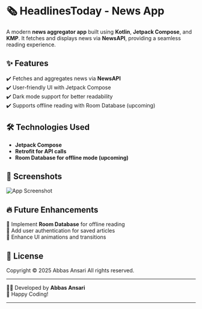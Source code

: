 # 🗞️ HeadlinesToday - News App  

A modern **news aggregator app** built using **Kotlin**, **Jetpack Compose**, and **KMP**. It fetches and displays news via **NewsAPI**, providing a seamless reading experience.  

## ✨ Features  
✔️ Fetches and aggregates news via **NewsAPI**  
✔️ User-friendly UI with Jetpack Compose  
✔️ Dark mode support for better readability  
✔️ Supports offline reading with Room Database (upcoming)  

## 🛠️ Technologies Used  
- **Jetpack Compose**  
- **Retrofit for API calls**  
- **Room Database for offline mode (upcoming)**  

## 📸 Screenshots  
![App Screenshot](app/src/main/res/drawable/screenshots.jpg)

## 🔥 Future Enhancements  
🔹 Implement **Room Database** for offline reading  
🔹 Add user authentication for saved articles  
🔹 Enhance UI animations and transitions  

## 📝 License  

Copyright © 2025 Abbas Ansari 
All rights reserved.

---

👨‍💻 Developed by **Abbas Ansari**  
🚀 Happy Coding!  

---
